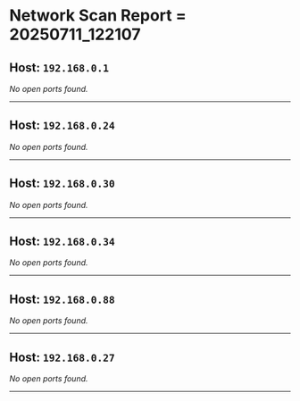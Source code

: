 # Network Scan Report = 20250711_122107

## Host: `192.168.0.1`
*No open ports found.*

---

## Host: `192.168.0.24`
*No open ports found.*

---

## Host: `192.168.0.30`
*No open ports found.*

---

## Host: `192.168.0.34`
*No open ports found.*

---

## Host: `192.168.0.88`
*No open ports found.*

---

## Host: `192.168.0.27`
*No open ports found.*

---

